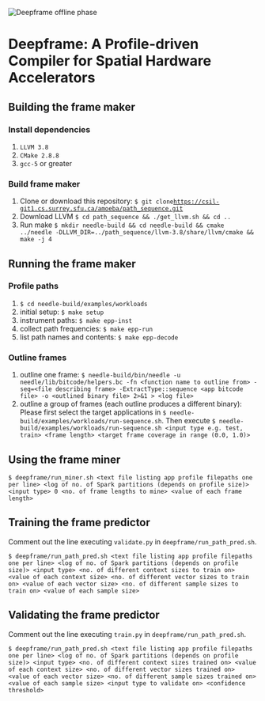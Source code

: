 ![Deepframe offline phase](doc/Deepframe_offline.png)




# Deepframe: A Profile-driven Compiler for Spatial Hardware Accelerators




## Building the frame maker

### Install dependencies

 1. `LLVM 3.8`
 2. `CMake 2.8.8`
 3. `gcc-5` or greater

### Build frame maker

 1. Clone or download this repository: `$ git clone`[`https://csil-git1.cs.surrey.sfu.ca/amoeba/path_sequence.git`](https://csil-git1.cs.surrey.sfu.ca/amoeba/path_sequence.git)
 2. Download LLVM `$ cd path_sequence && ./get_llvm.sh && cd ..`
 3. Run make `$ mkdir needle-build && cd needle-build && cmake ../needle -DLLVM_DIR=../path_sequence/llvm-3.8/share/llvm/cmake && make -j 4`

## Running the frame maker

### Profile paths

 1. `$ cd needle-build/examples/workloads`
 2. initial setup: `$ make setup` 
 3. instrument paths: `$ make epp-inst` 
 4. collect path frequencies: `$ make epp-run` 
 5. list path names and contents: `$ make epp-decode` 

### Outline frames

 1. outline one frame:  `$ needle-build/bin/needle -u needle/lib/bitcode/helpers.bc -fn <function name to outline from> -seq=<file describing frame> -ExtractType::sequence <app bitcode file> -o <outlined binary file> 2>&1 > <log file>`
 3. outline a group of frames (each outline produces a different binary):  Please first select the target applications in `$ needle-build/examples/workloads/run-sequence.sh`. Then execute `$ needle-build/examples/workloads/run-sequence.sh <input type e.g. test, train> <frame length> <target frame coverage in range (0.0, 1.0)>`


## Using the frame miner

`$ deepframe/run_miner.sh <text file listing app profile filepaths one per line> <log of no. of Spark partitions (depends on profile size)> <input type> 0 <no. of frame lengths to mine> <value of each frame length>`

## Training the frame predictor
Comment out the line executing `validate.py` in `deepframe/run_path_pred.sh`.

`$ deepframe/run_path_pred.sh <text file listing app profile filepaths one per line> <log of no. of Spark partitions (depends on profile size)> <input type> <no. of different context sizes to train on> <value of each context size> <no. of different vector sizes to train on> <value of each vector size> <no. of different sample sizes to train on> <value of each sample size>`


## Validating the frame predictor
Comment out the line executing `train.py` in `deepframe/run_path_pred.sh`.

`$ deepframe/run_path_pred.sh <text file listing app profile filepaths one per line> <log of no. of Spark partitions (depends on profile size)> <input type> <no. of different context sizes trained on> <value of each context size> <no. of different vector sizes trained on> <value of each vector size> <no. of different sample sizes trained on> <value of each sample size> <input type to validate on> <confidence threshold>`

